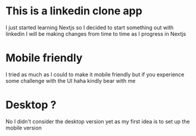 # This is a linkedin clone app
I just started learning Nextjs so I decided to start something out with linkedin
I will be making changes from time to time as I progress in Nextjs
# Mobile friendly
I tried as much as I could to make it mobile friendly but if you experience some challenge
with the UI haha kindly bear with me
# Desktop ?
No I didn't consider the desktop version yet as my first idea is to set up the mobile version